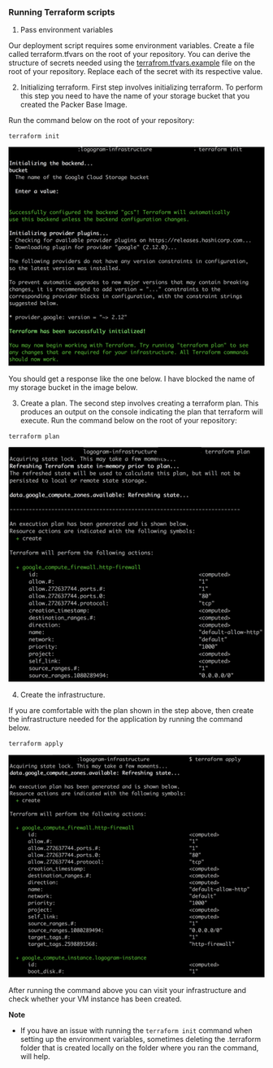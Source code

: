 ### Running Terraform scripts

1. Pass environment variables

Our deployment script requires some environment variables. Create a file called terraform.tfvars on the root of your repository. You can derive the structure of secrets needed using the [terrafrom.tfvars.example](terraform.tfvars.example) file on the root of your repository. Replace each of the secret with its respective value.


2. Initializing terraform. 
First step involves initializing terraform. To perform this step you need to have the name of your storage bucket that you created the Packer Base Image.

Run the command below on the root of your repository:
```
terraform init
```

![Terraform-Init](../../docs/terraform-init.png)

You should get a response like the one below. I have blocked the name of my storage bucket in the image below.


3. Create a plan.
The second step involves creating a terraform plan. This produces an output on the console indicating the plan that terraform will execute.
Run the command below on the root of your repository:
```
terraform plan
```

![Terraform-Plan](../../docs/terraform-plan.png)

4. Create the infrastructure.

If you are comfortable with the plan shown in the step above, then create the infrastructure needed for the application by running the command below.

```
terraform apply
```

![Terraform-Apply](../../docs/terraform-apply.png)

After running the command above you can visit your infrastructure and check whether your VM instance has been created.

**Note**
- If you have an issue with running the `terraform init` command when setting up the environment variables, sometimes deleting the .terraform folder that is created locally on the folder where you ran the command, will help.

